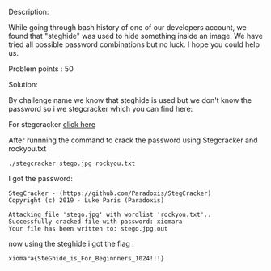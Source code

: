 Description:

While going through bash history of one of our developers account, we found that "steghide" was used to hide something inside an image. We have tried all possible password combinations but no luck. I hope you could help us.

Problem points : 50

Solution:

By challenge name we know that steghide is used but we don't know the password so i we stegcracker which you can find here:

For stegcracker [click here](https://github.com/Paradoxis/StegCracker)

After runnning the command to crack the password using Stegcracker and rockyou.txt
	
	./stegcracker stego.jpg rockyou.txt

I got the password:
	
	StegCracker - (https://github.com/Paradoxis/StegCracker)
	Copyright (c) 2019 - Luke Paris (Paradoxis)

	Attacking file 'stego.jpg' with wordlist 'rockyou.txt'..
	Successfully cracked file with password: xiomara
	Your file has been written to: stego.jpg.out


now using the steghide i got the flag :

	xiomara{SteGhide_is_For_Beginnners_1024!!!}

